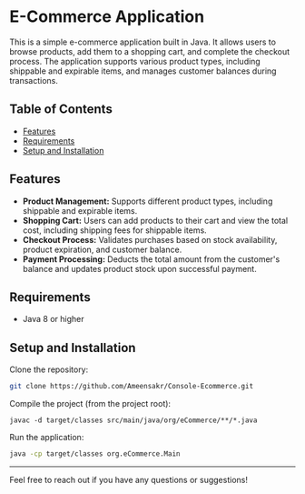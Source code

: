 # E-Commerce Application

This is a simple e-commerce application built in Java. It allows users to browse products, add them to a shopping cart, and complete the checkout process. The application supports various product types, including shippable and expirable items, and manages customer balances during transactions.

## Table of Contents
- [Features](#features)
- [Requirements](#requirements)
- [Setup and Installation](#setup-and-installation)

## Features

- **Product Management:** Supports different product types, including shippable and expirable items.
- **Shopping Cart:** Users can add products to their cart and view the total cost, including shipping fees for shippable items.
- **Checkout Process:** Validates purchases based on stock availability, product expiration, and customer balance.
- **Payment Processing:** Deducts the total amount from the customer's balance and updates product stock upon successful payment.

## Requirements

- Java 8 or higher

## Setup and Installation

Clone the repository:

```sh
git clone https://github.com/Ameensakr/Console-Ecommerce.git
```

Compile the project (from the project root):

```
javac -d target/classes src/main/java/org/eCommerce/**/*.java
```

Run the application:

```sh
java -cp target/classes org.eCommerce.Main
```
---

Feel free to reach out if you have any questions or suggestions! 